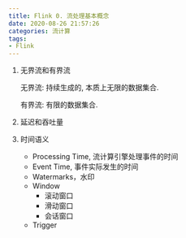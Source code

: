 ```yaml
---
title: Flink 0. 流处理基本概念
date: 2020-08-26 21:57:26
categories: 流计算
tags: 
- Flink
---
```


1. 无界流和有界流

    无界流: 持续生成的, 本质上无限的数据集合. 

    有界流: 有限的数据集合.

2. 延迟和吞吐量
3. 时间语义
    - Processing Time, 流计算引擎处理事件的时间
    - Event Time, 事件实际发生的时间
    - Watermarks，水印
    - Window    
      * 滚动窗口
      * 滑动窗口
      * 会话窗口
    - Trigger